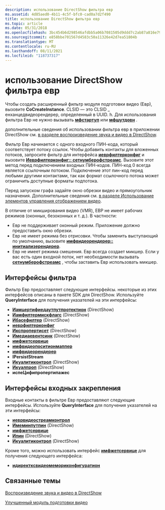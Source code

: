 ```yaml
---
description: использование DirectShow фильтра евр
ms.assetid: 4d85aed0-4b11-4c5f-bfc0-cad0a7d2f490
title: использование DirectShow фильтра евр
ms.topic: article
ms.date: 05/31/2018
ms.openlocfilehash: 3bc454b6d298546afdbb5a06b7081505d9ddd7c2ab87a816e79bdb13836e9a51
ms.sourcegitcommit: e858bbe701567d4583c50a11326e42d7ea51804b
ms.translationtype: MT
ms.contentlocale: ru-RU
ms.lasthandoff: 08/11/2021
ms.locfileid: "118737317"
---
```

# <a name="using-the-directshow-evr-filter"></a>использование DirectShow фильтра евр

Чтобы создать расширенный фильтр модуля подготовки видео (Евр), вызовите **CoCreateInstance**. CLSID — это CLSID \_ енханцедвидеорендерер, определенный в UUID. h. Для использования фильтра Евр не нужно вызывать [**мфстартуп**](/windows/desktop/api/mfapi/nf-mfapi-mfstartup) или [**мфшутдовн**](/windows/desktop/api/mfapi/nf-mfapi-mfshutdown) .

дополнительные сведения об использовании фильтра евр в приложении DirectShow см. [в разделе воспроизведение звука и видео в DirectShow](../directshow/audio-video-playback-in-directshow.md).

Фильтр Евр начинается с одного входного ПИН-кода, который соответствует потоку ссылок. Чтобы добавить контакты для вложенных потоков, запросите фильтр для интерфейса [**иеврфилтерконфиг**](/windows/desktop/api/evr/nn-evr-ievrfilterconfig) и вызовите [**Иеврфилтерконфиг:: сетнумберофстреамс**](/windows/desktop/api/evr/nf-evr-ievrfilterconfig-setnumberofstreams). Вызовите этот метод перед подключением входных ПИН-кодов. ПИН-код 0 всегда является ссылочным потоком. Подключение этот пин-код перед любыми другими контактами, так как формат ссылочного потока может ограничить доступные форматы подпотока.

Перед запуском графа задайте окно обрезки видео и прямоугольник назначения. Дополнительные сведения см. [в разделе Использование элементов управления отображением видео](using-the-video-display-controls.md).

В отличие от микширования видео (VMR), ЕВР не имеет рабочих режимов (оконных, безоконных и т. д.). В частности:

-   Евр не поддерживает оконный режим. Приложение должно предоставить окно обрезки.
-   Евр не имеет режима без отрисовки. Чтобы заменить выступающий по умолчанию, вызовите [**имфвидеорендерер:: инитиализерендерер**](/windows/desktop/api/evr/nf-evr-imfvideorenderer-initializerenderer).
-   Евр не имеет режима смешения. Евр всегда создает микшер. Если у вас есть один входной поток, нет необходимости вызывать [**сетнумберофстреамс**](/windows/desktop/api/evr/nf-evr-ievrfilterconfig-setnumberofstreams) , чтобы заставить Евр использовать микшер.

## <a name="filter-interfaces"></a>Интерфейсы фильтра

Фильтр Евр предоставляет следующие интерфейсы. некоторые из этих интерфейсов описаны в пакете SDK для DirectShow. Используйте **QueryInterface** для получения указателей на эти интерфейсы:

-   [**Иамцертифиедаутпутпротектион**](/windows/win32/api/strmif/nn-strmif-iamcertifiedoutputprotection) (DirectShow)
-   [**Иамфилтермискфлагс**](/windows/win32/api/strmif/nn-strmif-iamfiltermiscflags) (DirectShow)
-   [**Ибасефилтер**](/windows/win32/api/strmif/nn-strmif-ibasefilter) (DirectShow)
-   [**иеврфилтерконфиг**](/windows/desktop/api/evr/nn-evr-ievrfilterconfig)
-   [**Икспропертисет**](../directshow/ikspropertyset.md) (DirectShow)
-   [**Имедиаевентсинк**](/windows/win32/api/strmif/nn-strmif-imediaeventsink) (DirectShow)
-   [**имфжетсервице**](/windows/desktop/api/mfidl/nn-mfidl-imfgetservice)
-   [**имфвидеопоситионмаппер**](/windows/desktop/api/evr/nn-evr-imfvideopositionmapper)
-   [**имфвидеорендерер**](/windows/desktop/api/evr/nn-evr-imfvideorenderer)
-   **IPersistStream**
-   [**Икуалитиконтрол**](/windows/win32/api/strmif/nn-strmif-iqualitycontrol) (DirectShow)
-   [**Икуалпроп**](/previous-versions/windows/desktop/api/amvideo/nn-amvideo-iqualprop) (DirectShow)
-   **испеЦифипропертипажес**

## <a name="input-pin-interfaces"></a>Интерфейсы входных закрепления

Входные контакты в фильтре Евр предоставляют следующие интерфейсы. Используйте **QueryInterface** для получения указателей на эти интерфейсы:

-   [**иеврвидеостреамконтрол**](/windows/desktop/api/evr9/nn-evr9-ievrvideostreamcontrol)
-   [**Имеминпутпин**](/windows/win32/api/strmif/nn-strmif-imeminputpin) (DirectShow)
-   [**имфжетсервице**](/windows/desktop/api/mfidl/nn-mfidl-imfgetservice)
-   [**Ипин**](/windows/win32/api/strmif/nn-strmif-ipin) (DirectShow)
-   [**Икуалитиконтрол**](/windows/win32/api/strmif/nn-strmif-iqualitycontrol) (DirectShow)

Кроме того, можно использовать интерфейс [**имфжетсервице**](/windows/desktop/api/mfidl/nn-mfidl-imfgetservice) для получения следующего интерфейса:

-   [**идиректксвидеомемориконфигуратион**](/windows/desktop/api/dxva2api/nn-dxva2api-idirectxvideomemoryconfiguration)

## <a name="related-topics"></a>Связанные темы

<dl> <dt>

[Воспроизведение звука и видео в DirectShow](../directshow/audio-video-playback-in-directshow.md)
</dt> <dt>

[Улучшенный модуль подготовки видео](enhanced-video-renderer.md)
</dt> </dl>

 

 
